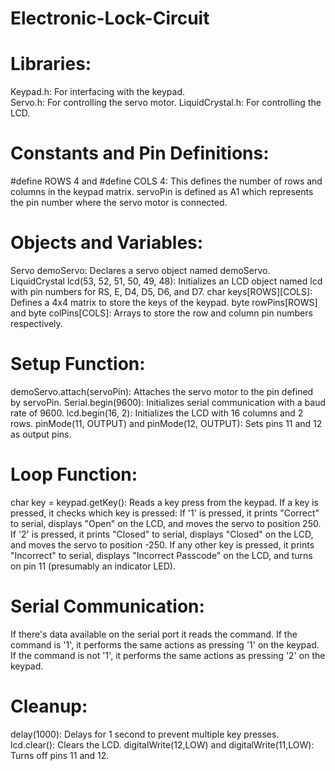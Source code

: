 # Electronic-Lock-Circuit

# Libraries:
Keypad.h: For interfacing with the keypad.<br>
Servo.h: For controlling the servo motor.
LiquidCrystal.h: For controlling the LCD.

# Constants and Pin Definitions:
#define ROWS 4 and #define COLS 4: This defines the number of rows and columns in the keypad matrix.
servoPin is defined as A1 which represents the pin number where the servo motor is connected.

# Objects and Variables:
Servo demoServo: Declares a servo object named demoServo.
LiquidCrystal lcd(53, 52, 51, 50, 49, 48): Initializes an LCD object named lcd with pin numbers for RS, E, D4, D5, D6, and D7.
char keys[ROWS][COLS]: Defines a 4x4 matrix to store the keys of the keypad.
byte rowPins[ROWS] and byte colPins[COLS]: Arrays to store the row and column pin numbers respectively.

# Setup Function:
demoServo.attach(servoPin): Attaches the servo motor to the pin defined by servoPin.
Serial.begin(9600): Initializes serial communication with a baud rate of 9600.
lcd.begin(16, 2): Initializes the LCD with 16 columns and 2 rows.
pinMode(11, OUTPUT) and pinMode(12, OUTPUT): Sets pins 11 and 12 as output pins.

# Loop Function:
char key = keypad.getKey(): Reads a key press from the keypad.
If a key is pressed, it checks which key is pressed:
If '1' is pressed, it prints "Correct" to serial, displays "Open" on the LCD, and moves the servo to position 250.
If '2' is pressed, it prints "Closed" to serial, displays "Closed" on the LCD, and moves the servo to position -250.
If any other key is pressed, it prints "Incorrect" to serial, displays "Incorrect Passcode" on the LCD, and turns on pin 11 (presumably an indicator LED).

# Serial Communication:
If there's data available on the serial port it reads the command.
If the command is '1', it performs the same actions as pressing '1' on the keypad.
If the command is not '1', it performs the same actions as pressing '2' on the keypad.

# Cleanup:
delay(1000): Delays for 1 second to prevent multiple key presses.
lcd.clear(): Clears the LCD.
digitalWrite(12,LOW) and digitalWrite(11,LOW): Turns off pins 11 and 12.
